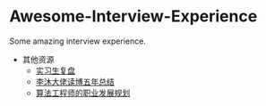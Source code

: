 # Awesome-Interview-Experience
Some amazing interview experience.

- 其他资源
    - [实习生复盘](https://mp.weixin.qq.com/s/OyBswyUJfOx9ftGsAcO0VA)
    - [李沐大佬读博五年总结](https://mp.weixin.qq.com/s/Mf_OUxTF3wmgXN5AnKy6pw)
    - [算法工程师的职业发展规划](https://mp.weixin.qq.com/s/vaWLxZ_ZPc8yjpf-D9ZxSQ)
